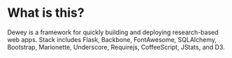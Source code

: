 What is this?
============

Dewey is a framework for quickly building and deploying research-based web apps.
Stack includes Flask, Backbone, FontAwesome, SQLAlchemy, Bootstrap, Marionette, Underscore, Requirejs, CoffeeScript, JStats, and D3.
